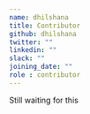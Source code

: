 ```yaml
---
name: dhilshana
title: Contributor
github: dhilshana
twitter: ""
linkedin: ""
slack: ""
joining_date: ""
role : contributor
---
```


Still waiting for this
